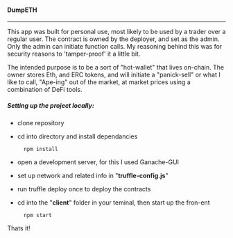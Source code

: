 #### DumpETH
---

This app was built for personal use, most likely to be used by a trader over a regular user. The contract is owned by the deployer, and set as the admin. Only the admin can initiate function calls. My reasoning behind this was for security reasons to 'tamper-proof' it a little bit.  

The intended purpose is to be a sort of "hot-wallet" that lives on-chain. The owner stores Eth, and ERC tokens, and will initiate a "panick-sell" or what I like to call, "Ape-ing" out of the market, at market prices using a combination of DeFi tools.


##### Setting up the project locally:
- clone repository
- cd into directory and install dependancies
		
		npm install
- open a development server, for this I used Ganache-GUI
- set up network and related info in "**truffle-config.js**"
- run truffle deploy once to deploy the contracts
- cd into the "**client**" folder in your teminal, then start up the fron-ent

		npm start

Thats it!